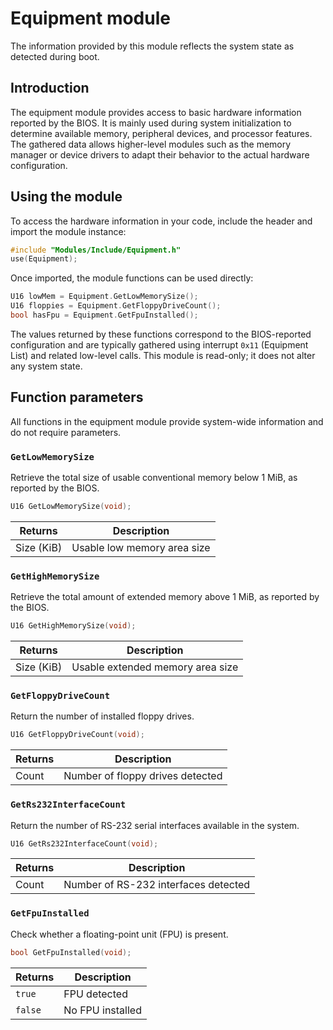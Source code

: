 # Equipment module
The information provided by this module reflects the system state as detected during boot.

## Introduction
The equipment module provides access to basic hardware information reported by the BIOS. It is mainly used during system initialization to determine available memory, peripheral devices, and processor features.
The gathered data allows higher-level modules such as the memory manager or device drivers to adapt their behavior to the actual hardware configuration.


## Using the module
To access the hardware information in your code, include the header and import the module instance:

```c
#include "Modules/Include/Equipment.h"
use(Equipment);
```

Once imported, the module functions can be used directly:

```c
U16 lowMem = Equipment.GetLowMemorySize();
U16 floppies = Equipment.GetFloppyDriveCount();
bool hasFpu = Equipment.GetFpuInstalled();
```

The values returned by these functions correspond to the BIOS-reported configuration and are typically gathered using interrupt `0x11` (Equipment List) and related low-level calls.
This module is read-only; it does not alter any system state.


## Function parameters
All functions in the equipment module provide system-wide information and do not require parameters.


### `GetLowMemorySize`
Retrieve the total size of usable conventional memory below 1 MiB, as reported by the BIOS.

```c
U16 GetLowMemorySize(void);
```

| Returns    | Description                 |
| ---------- | --------------------------- |
| Size (KiB) | Usable low memory area size |



### `GetHighMemorySize`
Retrieve the total amount of extended memory above 1 MiB, as reported by the BIOS.

```c
U16 GetHighMemorySize(void);
```

| Returns    | Description                      |
| ---------- | -------------------------------- |
| Size (KiB) | Usable extended memory area size |



### `GetFloppyDriveCount`
Return the number of installed floppy drives.

```c
U16 GetFloppyDriveCount(void);
```

| Returns | Description                      |
| ------- | -------------------------------- |
| Count   | Number of floppy drives detected |


### `GetRs232InterfaceCount`
Return the number of RS-232 serial interfaces available in the system.

```c
U16 GetRs232InterfaceCount(void);
```

| Returns | Description                          |
| ------- | ------------------------------------ |
| Count   | Number of RS-232 interfaces detected |



### `GetFpuInstalled`
Check whether a floating-point unit (FPU) is present.

```c
bool GetFpuInstalled(void);
```

| Returns | Description      |
| ------- | ---------------- |
| `true`  | FPU detected     |
| `false` | No FPU installed |

